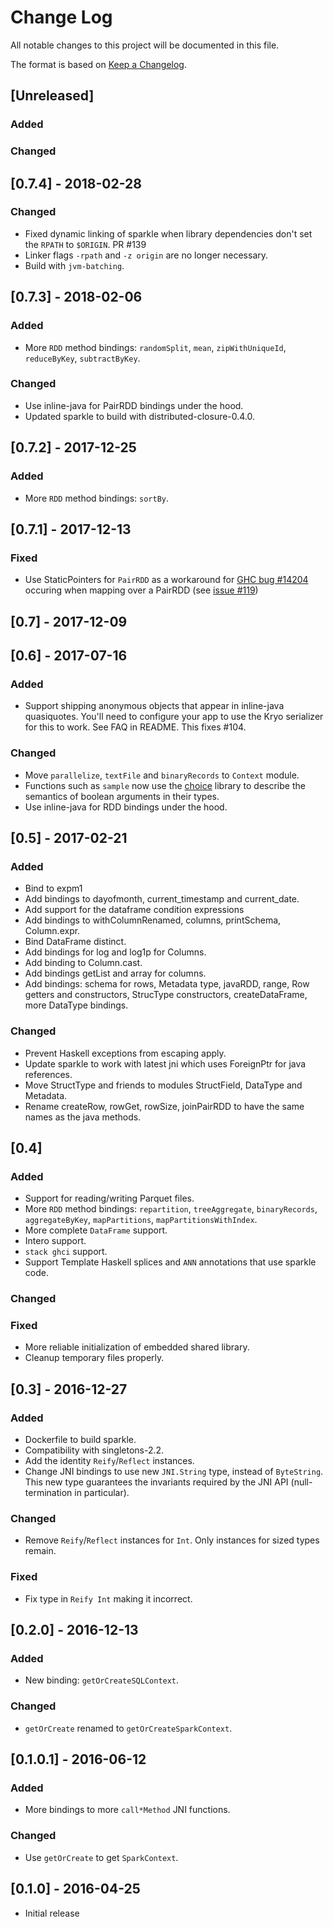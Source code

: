 # Change Log

All notable changes to this project will be documented in this file.

The format is based on [Keep a Changelog](http://keepachangelog.com/).

## [Unreleased]

### Added

### Changed

## [0.7.4] - 2018-02-28

### Changed

* Fixed dynamic linking of sparkle when library dependencies don't set
  the `RPATH` to `$ORIGIN`. PR #139
* Linker flags `-rpath` and `-z origin` are no longer necessary.
* Build with `jvm-batching`.

## [0.7.3] - 2018-02-06

### Added

* More `RDD` method bindings: `randomSplit`, `mean`,
  `zipWithUniqueId`, `reduceByKey`, `subtractByKey`.

### Changed

* Use inline-java for PairRDD bindings under the hood.
* Updated sparkle to build with distributed-closure-0.4.0.

## [0.7.2] - 2017-12-25

### Added

* More `RDD` method bindings: `sortBy`.

## [0.7.1] - 2017-12-13

### Fixed

* Use StaticPointers for `PairRDD` as a workaround for [GHC bug
  #14204][ghc-14204] occuring when mapping over a PairRDD (see [issue
  #119][issue-119])

## [0.7] - 2017-12-09

## [0.6] - 2017-07-16

### Added

* Support shipping anonymous objects that appear in inline-java
  quasiquotes. You'll need to configure your app to use the Kryo
  serializer for this to work. See FAQ in README. This fixes #104.

### Changed

* Move `parallelize`, `textFile` and `binaryRecords` to `Context`
  module.
* Functions such as `sample` now use the [choice][hackage-choice]
  library to describe the semantics of boolean arguments in their
  types.
* Use inline-java for RDD bindings under the hood.

## [0.5] - 2017-02-21

### Added

* Bind to expm1
* Add bindings to dayofmonth, current_timestamp and current_date.
* Add support for the dataframe condition expressions
* Add bindings to withColumnRenamed, columns, printSchema, Column.expr.
* Bind DataFrame distinct.
* Add bindings for log and log1p for Columns.
* Add binding to Column.cast.
* Add bindings getList and array for columns.
* Add bindings: schema for rows, Metadata type, javaRDD, range, Row
  getters and constructors, StrucType constructors, createDataFrame,
  more DataType bindings.

### Changed

* Prevent Haskell exceptions from escaping apply.
* Update sparkle to work with latest jni which uses ForeignPtr
  for java references.
* Move StructType and friends to modules StructField, DataType and Metadata.
* Rename createRow, rowGet, rowSize, joinPairRDD to have the same names
  as the java methods.

## [0.4]

### Added

* Support for reading/writing Parquet files.
* More `RDD` method bindings: `repartition`, `treeAggregate`,
  `binaryRecords`, `aggregateByKey`, `mapPartitions`, `mapPartitionsWithIndex`.
* More complete `DataFrame` support.
* Intero support.
* `stack ghci` support.
* Support Template Haskell splices and `ANN` annotations that use
  sparkle code.

### Changed

### Fixed

* More reliable initialization of embedded shared library.
* Cleanup temporary files properly.

## [0.3] - 2016-12-27

### Added

* Dockerfile to build sparkle.
* Compatibility with singletons-2.2.
* Add the identity `Reify`/`Reflect` instances.
* Change JNI bindings to use new `JNI.String` type, instead of
  `ByteString`. This new type guarantees the invariants required by
  the JNI API (null-termination in particular).

### Changed

* Remove `Reify`/`Reflect` instances for `Int`. Only instances for
  sized types remain.

### Fixed

* Fix type in `Reify Int` making it incorrect.

## [0.2.0] - 2016-12-13

### Added

* New binding: `getOrCreateSQLContext`.

### Changed

* `getOrCreate` renamed to `getOrCreateSparkContext`.

## [0.1.0.1] - 2016-06-12

### Added

* More bindings to more `call*Method` JNI functions.

### Changed

* Use `getOrCreate` to get `SparkContext`.

## [0.1.0] - 2016-04-25

* Initial release

[ghc-14204]: https://ghc.haskell.org/trac/ghc/ticket/14204
[hackage-choice]: https://hackage.haskell.org/package/choice
[issue-119]: https://github.com/tweag/sparkle/issues/119
